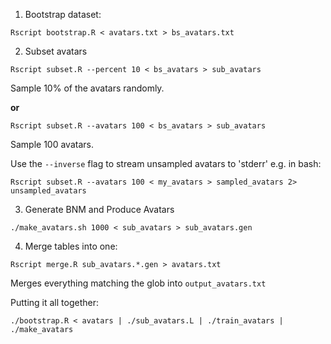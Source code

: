 
1. Bootstrap dataset:

  ``` 
  Rscript bootstrap.R < avatars.txt > bs_avatars.txt
  ```

2. Subset avatars 

  ```
  Rscript subset.R --percent 10 < bs_avatars > sub_avatars
  ```

  Sample 10% of the avatars randomly.

  **or**

  ```
  Rscript subset.R --avatars 100 < bs_avatars > sub_avatars
  ```

  Sample 100 avatars.

  Use the `--inverse` flag to stream unsampled avatars to 'stderr' e.g.
  in bash:

  ```
  Rscript subset.R --avatars 100 < my_avatars > sampled_avatars 2> unsampled_avatars
  ```


3. Generate BNM and Produce Avatars 

  ```
  ./make_avatars.sh 1000 < sub_avatars > sub_avatars.gen
  ```

4. Merge tables into one:

  ```
  Rscript merge.R sub_avatars.*.gen > avatars.txt 
  ```

  Merges everything matching the glob into `output_avatars.txt`

Putting it all together:

```
./bootstrap.R < avatars | ./sub_avatars.L | ./train_avatars | ./make_avatars

```
